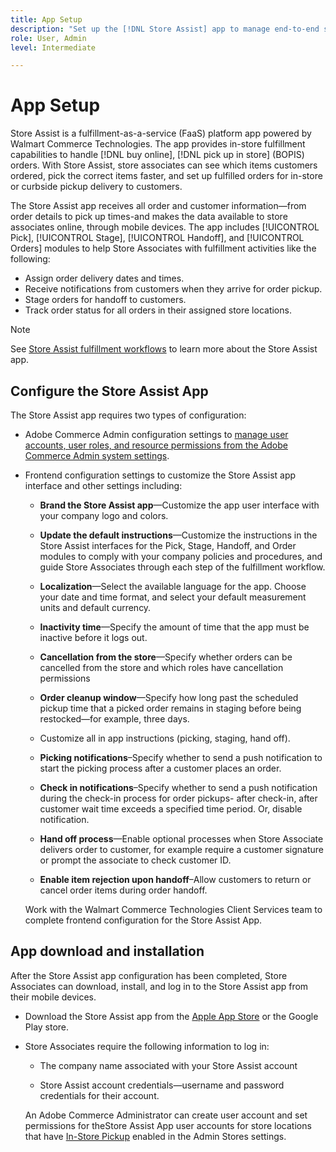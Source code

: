 ```yaml
---
title: App Setup
description: "Set up the [!DNL Store Assist] app to manage end-to-end store fulfillment workflows and processes for buy online, pick up in store orders." 
role: User, Admin
level: Intermediate

---
```


# App Setup

Store Assist is a fulfillment-as-a-service (FaaS) platform app powered by Walmart Commerce Technologies. The app provides in-store fulfillment capabilities to handle [!DNL buy online], [!DNL pick up in store] (BOPIS) orders.  With Store Assist, store associates can see which items customers ordered, pick the correct items faster, and set up fulfilled orders for in-store or curbside pickup delivery to customers. 

The Store Assist app receives all order and customer information—from order details to pick up times-and makes the data available to store associates online, through mobile devices. The app includes [!UICONTROL Pick], [!UICONTROL Stage], [!UICONTROL Handoff], and [!UICONTROL Orders] modules to help Store Associates with fulfillment activities like the following:

- Assign order delivery dates and times.
- Receive notifications from customers when they arrive for order pickup.
- Stage orders for handoff to customers.
- Track order status for all orders in their assigned store locations.

>[!NOTE]
>
>See [Store Assist fulfillment workflows](store-assist-modules.md) to learn more about the Store Assist app.

## Configure the Store Assist App

The Store Assist app requires two types of configuration:

- Adobe Commerce Admin configuration settings to [manage user accounts, user roles, and resource permissions from the Adobe Commerce Admin system settings](user-setup.md).

- Frontend configuration settings to customize the Store Assist app interface and other settings including:

  - **Brand the Store Assist app**—Customize the app user interface with your company logo and colors.

  - **Update the default instructions**—Customize the instructions in the Store Assist interfaces for the Pick, Stage, Handoff, and Order modules to comply with your company policies and procedures, and guide Store Associates through each step of the fulfillment workflow.

  - **Localization**—Select the available language for the app. Choose your date and time format, and select your default measurement units and default currency.

  - **Inactivity time**—Specify the amount of time that the app must be inactive before it logs out.

  - **Cancellation from the store**—Specify whether orders can be cancelled from the store and which roles have cancellation permissions 

  - **Order cleanup window**—Specify how long past the scheduled pickup time that a picked order remains in staging before being restocked—for example, three days. 

  - Customize all in app instructions (picking, staging, hand off).

  - **Picking notifications**–Specify whether to send a push notification to start the picking process after a customer places an order.

  - **Check in notifications**–Specify whether to send a push notification during the check-in process for order pickups- after check-in, after customer wait time exceeds a specified time period. Or, disable notification.

  - **Hand off process**—Enable optional processes when Store Associate delivers order to customer, for example require a customer signature or prompt the associate to check customer ID.

  - **Enable item rejection upon handoff**–Allow customers to return or cancel order items during order handoff.

  Work with the Walmart Commerce Technologies Client Services team to complete frontend configuration for the Store Assist App.

## App download and installation

After the Store Assist app configuration has been completed, Store Associates can download, install, and log in to the Store Assist app from their mobile devices.

- Download the Store Assist app from the [Apple App Store](https://apps.apple.com/us/app/store-assist-by-walmart/id16092815390) or the Google Play store.

- Store Associates require the following information to log in:

  - The company name associated with your Store Assist account

  - Store Assist account credentials—username and password credentials for their account. 

  An Adobe Commerce Administrator can create user account and set permissions for theStore Assist App user accounts for store locations that have [In-Store Pickup](merchant-store-configuration.md#pickup-location-configuration) enabled in the Admin Stores settings.

